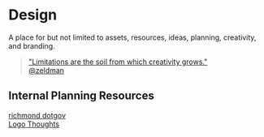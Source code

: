 # Design  

A place for but not limited to assets, resources, ideas, planning, creativity, and branding.  


> ["Limitations are the soil from which creativity grows."  
> @zeldman](https://alistapart.com/article/5k)   
 

## Internal Planning Resources  
[richmond dotgov](https://github.com/rvacivtech/design/blob/master/richmondgov.md)  
[Logo Thoughts](https://github.com/rvacivtech/design/blob/master/logo-thoughts.md)  
